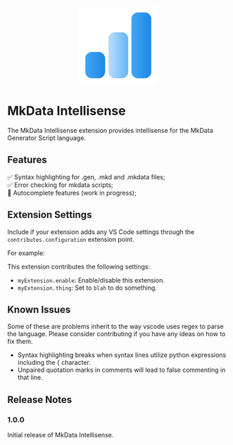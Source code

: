 <div align="center">
  <img src="https://raw.githubusercontent.com/RayZh-hs/mkdata-intellisense/main/img/logo.png" alt="mkdata-logo" width="180">
</div>

# MkData Intellisense

The MkData Intellisense extension provides intellisense for the MkData Generator Script language.

## Features

✅ Syntax highlighting for .gen, .mkd and .mkdata files;  
✅ Error checking for mkdata scripts;   
🚧 Autocomplete features (work in progress);



## Extension Settings

Include if your extension adds any VS Code settings through the `contributes.configuration` extension point.

For example:

This extension contributes the following settings:

* `myExtension.enable`: Enable/disable this extension.
* `myExtension.thing`: Set to `blah` to do something.

## Known Issues

Some of these are problems inherit to the way vscode uses regex to parse the language. Please consider contributing if you have any ideas on how to fix them.

- Syntax highlighting breaks when syntax lines utilize python expressions including the { character.
- Unpaired quotation marks in comments will lead to false commenting in that line.

## Release Notes

### 1.0.0

Initial release of MkData Intellisense.
